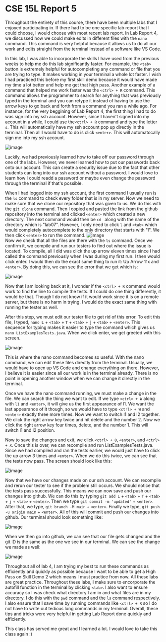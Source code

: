 # CSE 15L Report 5

Throughout the entirety of this course, there have been multiple labs that I enjoyed participating in. If there had to be one specific lab report that I could choose, I would choose with most recent lab report. In Lab Report 4, we discussed how we could make edits in different files with the `nano` command. This command is very helpful because it allows us to do all our work and edits straight from the terminal instead of a software like VS Code.

In this lab, I was able to incorporate the skills I have used from the previous weeks to help me do this lab significantly faster. For example, the `<tab>` button is extremely helpful for autocompleting any command or file that you are trying to type. It makes working in your terminal a whole lot faster. I wish I had practiced this before my first skill demo because it would have made my time a lot better and help me get that high pass. Another example of a command that helped me work faster was the `<ctrl> + R` command. This command allows the programmer to search for anything that was previously typed in the terminal and you can retype it instead of having to use the arrow keys to go back and forth from a command you ran a while ago. For instance, for the very beggining of Lab Report 4, the first thing I had to do was sign into my ssh account. However, since I haven't signed into my account in a while, I could use the`<ctrl> + R` command and type the letter `s`. This will automatically have my ssh account pop up directly in the terminal. Then all I would have to do is click `<enter>`. This will automatocally sign me into my ssh account. 

![image](https://user-images.githubusercontent.com/122493451/221750669-ce4cc351-4503-4bc3-912f-c4b0d5bf92bb.png)

Luckily, we had previously learned how to take off our password through one of the labs. However, we never learned how to put our passwords back onto our account. This can create a security issue due to the fact that other students can long into our ssh account without a password. I would love to learn how I could readd a password or maybe even change the password through the terminal if that's possible. 

When I had logged into my ssh account, the first command I usually run is the `ls` command to check every folder that is in my server. Now we need to make sure that we clone our repository that was given to us. We do this with the `git clone` command. Then I copied and pasted the link from the github repository into the terminal and clicked `<enter>` which created a new directory. The next command would then be `cd ` along with the name of the directory which is "lab07". However, I only need to click `l` and `<tab>` which would completely autocomplete to the only directory that starts with "l". We then click `<enter>` to run the command. 
![image](https://user-images.githubusercontent.com/122493451/221752718-a644c7ae-2942-4914-a695-ca90d193b9d6.png)\
Now we check that all the files are there with the `ls` command. Once we confirm it, we compile and run our testers to find out where the issue is located. To compile, all I did was click the up arrow eleven times since I had called the command previously when I was during my first run. I then would click enter. I would then do the exact same thing to run it: Up Arrow 11x and `<enter>`. By doing this, we can see the error that we get which is: 

![image](https://user-images.githubusercontent.com/122493451/221755134-7f629056-ce05-4a6e-b84e-68e4a5f0f722.png)

Now that I am looking back at it, I wonder if the `<ctrl> + R` command would work to find the line to compile the tests. If I could do one thing differently, it would be that. Though I do not know if it would work since it is on a remote server, but there is no harm in trying. I would do the exact same thing with running the tester as well.

After this step, we must edit our tester file to get rid of this error. To edit this file, I typed, `nano L` + `<tab>` + `T` + `<tab>` + `j` + `<tab>` + `<enter>`. This sequence for typing makes it easier to type the command which gives us `nano ListExamplesTests.java`. When we click enter, we get greeted with this screen. 

![image](https://user-images.githubusercontent.com/122493451/221758516-b2d48b3c-4e65-42cc-a452-17950593a841.png)

This is where the nano command becomes so useful. With the nano command, we can edit these files directly from the terminal. Usually, we would have to open up VS Code and change everything on there. However, I believe it is easier since all our work is in the terminal already. There is no point in opening another window when we can change it directly in the terminal.

Once we have the nano command running, we must make a change in the file. We can search the thing we want to edit. If we type `<ctrl> + W` along with `l1` and `<enter>`, it will give us the first appearance of l1. We want the last appearance of it though, so we would have to type `<ctrl> + W` and `<enter>` exactly three more times. Now we want to switch l1 and l2 together. We click the right arrow key twice and hit delete and the number 2. Now we click the right arrow key four times, delete, and the number 1. This will switch l1 and l2 position.

Now to save the changes and exit, we click `<ctrl> + O`, `<enter>`, and `<ctrl> + X`. Once this is over, we can recompile and run ListExamplesTests.java. Since we had compiled and ran the tests earlier, we would just have to click the up arrow 3 times and `<enter>`. When we do this twice, we can see that the tests now pass. The screen should look like this:

![image](https://user-images.githubusercontent.com/122493451/221761921-04e5291e-7282-4dcf-9dd7-457d102e9438.png)

Now that we have our changes made on our ssh account. We can recompile and rerun our tester to see if the problem still occurs. We should notice that the tests pass successfully. This means we can now save and push our changes into github. We can do this by typing `git add L` + `<tab>` + `T` + `<tab>` + `j` + `<tab>` + `<enter>`. Then we type `git commit -m 'updated'` + `<enter>`. After that, we type, `git branch -M main` + `<enter>`. Finally we type, `git push -u origin main` + `<enter>`. All of this will commit and push our changes into github. Our terminal should look something like: 

![image](https://user-images.githubusercontent.com/122493451/221764494-87f6bb65-75c8-4171-aa96-4e6c3aae89f7.png)

When we then go into github, we can see that our file gets changed and the git ID is the same as the one we see in our terminal. We can see the change we made as well:

![image](https://user-images.githubusercontent.com/122493451/221764835-9cba0141-8e0a-43fe-ba4d-ee3775ad7f0b.png)

Throughout all of lab 4, I am trying my best to run these commands as efficiently and quickly as possible because I want to be able to get a High Pass on Skill Demo 2 which means I must practice from now. All these labs are great practice. Throughout these labs, I make sure to encorporate the autofill function in the terminal by clicking `<tab>`. I also want to ensure accuracy so I was check what directory I am in and what files are in my directory. I do this with the `pwd` command and the `ls` command respectively. I also ensure that I save time by running commands like `<ctrl> + R` so I do not have to write out tedious long commands in my terminal. Overall, these tips and tricks were very helpful in getting Lab Report done quickly and efficiently. 

This class has served me great and I learned a lot. I would love to take this class again :)
